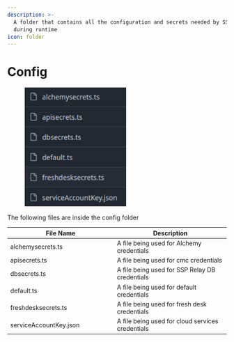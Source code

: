 ```yaml
---
description: >-
  A folder that contains all the configuration and secrets needed by SSP Relay
  during runtime
icon: folder
---
```


# Config

<div align="left"><figure><img src="../../.gitbook/assets/image (63).png" alt="" width="233"><figcaption></figcaption></figure></div>

The following files are inside the config folder

<table><thead><tr><th width="231">File Name</th><th>Description</th></tr></thead><tbody><tr><td>alchemysecrets.ts</td><td>A file being used for Alchemy credentials</td></tr><tr><td>apisecrets.ts</td><td>A file being used for cmc credentials</td></tr><tr><td>dbsecrets.ts</td><td>A file being used for SSP Relay DB credentials</td></tr><tr><td>default.ts</td><td>A file being used for default credentials</td></tr><tr><td>freshdesksecrets.ts</td><td>A file being used for fresh desk credentials</td></tr><tr><td>serviceAccountKey.json</td><td>A file being used for cloud services credentials</td></tr></tbody></table>
